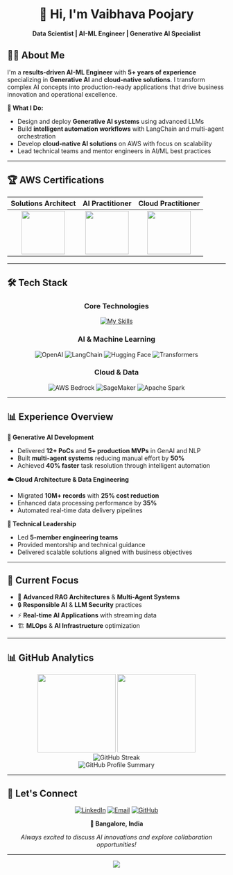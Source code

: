 <div align="center">

# 👋 Hi, I'm **Vaibhava Poojary**

**Data Scientist | AI-ML Engineer | Generative AI Specialist**

</div>

## 🧑‍💻 About Me

I'm a **results-driven AI-ML Engineer** with **5+ years of experience** specializing in **Generative AI** and **cloud-native solutions**. I transform complex AI concepts into production-ready applications that drive business innovation and operational excellence.

**🎯 What I Do:**
- Design and deploy **Generative AI systems** using advanced LLMs
- Build **intelligent automation workflows** with LangChain and multi-agent orchestration  
- Develop **cloud-native AI solutions** on AWS with focus on scalability
- Lead technical teams and mentor engineers in AI/ML best practices

---
## 🏆 AWS Certifications

<div align="center">

| Solutions Architect | AI Practitioner | Cloud Practitioner |
|:---:|:---:|:---:|
| <img src="https://images.credly.com/size/110x110/images/0e284c3f-5164-4b21-8660-0d84737941bc/image.png" width="100"> | <img src="https://images.credly.com/size/340x340/images/4d4693bb-530e-4bca-9327-de07f3aa2348/image.png" width="100"> | <img src="https://images.credly.com/size/110x110/images/00634f82-b07f-4bbd-a6bb-53de397fc3a6/image.png" width="100"> |
</div>

---

## 🛠️ Tech Stack

<div align="center">

### Core Technologies
[![My Skills](https://skillicons.dev/icons?i=python,tensorflow,pytorch,aws,docker,kubernetes,git&theme=light)](https://skillicons.dev)

### AI & Machine Learning
![OpenAI](https://img.shields.io/badge/OpenAI-412991?style=for-the-badge&logo=openai&logoColor=white)
![LangChain](https://img.shields.io/badge/🦜_LangChain-2D3748?style=for-the-badge)
![Hugging Face](https://img.shields.io/badge/🤗_Hugging_Face-FFD21E?style=for-the-badge&logoColor=black)
![Transformers](https://img.shields.io/badge/🤖_Transformers-FF6F00?style=for-the-badge)

### Cloud & Data
![AWS Bedrock](https://img.shields.io/badge/AWS_Bedrock-FF9900?style=for-the-badge&logo=amazon-aws&logoColor=white)
![SageMaker](https://img.shields.io/badge/SageMaker-FF9900?style=for-the-badge&logo=amazon-aws&logoColor=white)
![Apache Spark](https://img.shields.io/badge/Apache_Spark-E25A1C?style=for-the-badge&logo=apache-spark&logoColor=white)

</div>

---

## 📊 Experience Overview

**🤖 Generative AI Development**
- Delivered **12+ PoCs** and **5+ production MVPs** in GenAI and NLP
- Built **multi-agent systems** reducing manual effort by **50%**
- Achieved **40% faster** task resolution through intelligent automation

**☁️ Cloud Architecture & Data Engineering**  
- Migrated **10M+ records** with **25% cost reduction**
- Enhanced data processing performance by **35%**
- Automated real-time data delivery pipelines

**👥 Technical Leadership**
- Led **5-member engineering teams** 
- Provided mentorship and technical guidance
- Delivered scalable solutions aligned with business objectives

---

## 🎯 Current Focus

- 🧠 **Advanced RAG Architectures** & **Multi-Agent Systems**
- 🔒 **Responsible AI** & **LLM Security** practices  
- ⚡ **Real-time AI Applications** with streaming data
- 🏗️ **MLOps** & **AI Infrastructure** optimization

---

## 📊 GitHub Analytics

<div align="center">
  <img height="180em" src="https://github-readme-stats.vercel.app/api?username=vaibhavpoojary&show_icons=true&theme=vue&include_all_commits=true&count_private=true&bg_color=ffffff&title_color=00d9ff&text_color=333333&icon_color=00d9ff"/>
  <img height="180em" src="https://github-readme-stats.vercel.app/api/top-langs/?username=vaibhavpoojary&layout=compact&langs_count=8&theme=vue&bg_color=ffffff&title_color=00d9ff&text_color=333333"/>
</div>

<div align="center">
  <img src="https://github-readme-streak-stats.herokuapp.com/?user=vaibhavpoojary&theme=vue&background=ffffff&border=00d9ff&stroke=333333&ring=00d9ff&fire=ff6b35&currStreakNum=333333&sideNums=333333&currStreakLabel=333333&sideLabels=333333&dates=666666" alt="GitHub Streak" />
</div>

<div align="center">
  <img src="https://github-profile-summary-cards.vercel.app/api/cards/profile-details?username=vaibhavpoojary&theme=vue" alt="GitHub Profile Summary" />
</div>

---

## 🤝 Let's Connect

<div align="center">

[![LinkedIn](https://img.shields.io/badge/LinkedIn-0077B5?style=for-the-badge&logo=linkedin&logoColor=white)](https://www.linkedin.com/in/vaibhavapoojary/)
[![Email](https://img.shields.io/badge/Email-D14836?style=for-the-badge&logo=gmail&logoColor=white)](mailto:vaibhavb568@gmail.com)
[![GitHub](https://img.shields.io/badge/GitHub-100000?style=for-the-badge&logo=github&logoColor=white)](https://github.com/vaibhavpoojary)

**📍 Bangalore, India**

*Always excited to discuss AI innovations and explore collaboration opportunities!*

</div>

---

<div align="center">
  <img src="https://capsule-render.vercel.app/api?type=waving&color=gradient&height=60&section=footer"/>
</div>
